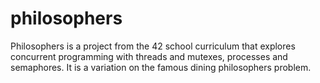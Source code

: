 # philosophers
Philosophers is a project from the 42 school curriculum that explores concurrent programming with threads and mutexes, processes and semaphores. It is a variation on the famous dining philosophers problem.
